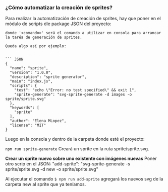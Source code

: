 ### ¿Cómo automatizar la creación de sprites?

Para realizar la automatización de creación de sprites, hay que poner en el módulo de scripts dle package JSON del proyecto:

``` "<comando>": "svg-sprite-generate -d images -o sprite/sprite.svg" ´´´
donde '<comando>' será el comando a utilizar en consola para arrancar la taréa de generación de sprites.

Queda algo así por ejemplo:


``` JSON
{
  "name": "sprite",
  "version": "1.0.0",
  "description": "sprite generator",
  "main": "index.js",
  "scripts": {
    "test": "echo \"Error: no test specified\" && exit 1",
    "sprite-generate": "svg-sprite-generate -d images -o sprite/sprite.svg"
  },
  "keywords": [
    "sprite"
  ],
  "author": "Elena MLopez",
  "license": "MIT"
}
```

Luego en la consola y dentro de la carpeta donde esté el proyecto:

``` npm run sprite-generate ```
Creará un sprite en la ruta sprite/sprite.svg.

**Crear un sprite nuevo sobre uno existente con imágenes nuevas**
Poner otro scrip en el JSON:
"add-sprite": "svg-sprite-generate -s sprite/sprite.svg -d new -o sprite/sprite.svg"

Al ejecutar el comando ```$ npm run add-sprite``` agregará los nuevos svg de la carpeta new al sprite que ya teníamos.
